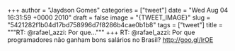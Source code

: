 
+++
author = "Jaydson Gomes"
categories = ["tweet"]
date = "Wed Aug 04 16:31:59 +0000 2010"
draft = false
image = "{TWEET_IMAGE}"
slug = "5421282f1b04d17bd758996d7f8286b4cae0b1b8"
tags = ["tweet"]
title = """RT: @rafael_azzi: Por que..."""
+++
RT: @rafael_azzi: Por que programadores não ganham bons salários no Brasil? http://goo.gl/lrOE
